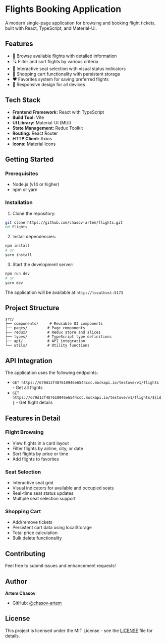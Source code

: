 # Flights Booking Application

A modern single-page application for browsing and booking flight tickets, built with React, TypeScript, and Material-UI.

## Features

- 🛫 Browse available flights with detailed information
- 🔍 Filter and sort flights by various criteria
- 💺 Interactive seat selection with visual status indicators
- 🛒 Shopping cart functionality with persistent storage
- ❤️ Favorites system for saving preferred flights
- 📱 Responsive design for all devices

## Tech Stack

- **Frontend Framework:** React with TypeScript
- **Build Tool:** Vite
- **UI Library:** Material-UI (MUI)
- **State Management:** Redux Toolkit
- **Routing:** React Router
- **HTTP Client:** Axios
- **Icons:** Material Icons

## Getting Started

### Prerequisites

- Node.js (v14 or higher)
- npm or yarn

### Installation

1. Clone the repository:

```bash
git clone https://github.com/chasov-artem/flights.git
cd flights
```

2. Install dependencies:

```bash
npm install
# or
yarn install
```

3. Start the development server:

```bash
npm run dev
# or
yarn dev
```

The application will be available at `http://localhost:5173`

## Project Structure

```
src/
├── components/     # Reusable UI components
├── pages/         # Page components
├── redux/         # Redux store and slices
├── types/         # TypeScript type definitions
├── api/           # API integration
└── utils/         # Utility functions
```

## API Integration

The application uses the following endpoints:

- `GET https://679d13f487618946e6544ccc.mockapi.io/testove/v1/flights` - Get all flights
- `GET https://679d13f487618946e6544ccc.mockapi.io/testove/v1/flights/${id}` - Get flight details

## Features in Detail

### Flight Browsing

- View flights in a card layout
- Filter flights by airline, city, or date
- Sort flights by price or time
- Add flights to favorites

### Seat Selection

- Interactive seat grid
- Visual indicators for available and occupied seats
- Real-time seat status updates
- Multiple seat selection support

### Shopping Cart

- Add/remove tickets
- Persistent cart data using localStorage
- Total price calculation
- Bulk delete functionality

## Contributing

Feel free to submit issues and enhancement requests!

## Author

**Artem Chasov**

- GitHub: [@chasov-artem](https://github.com/chasov-artem)

## License

This project is licensed under the MIT License - see the [LICENSE](LICENSE) file for details.
